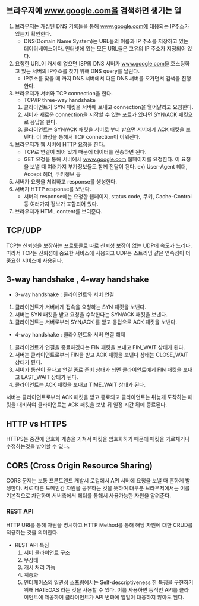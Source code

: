 ## 브라우저에 www.google.com을 검색하면 생기는 일
1. 브라우저는 캐싱된 DNS 기록들을 통해 www.google.com에 대응되는 IP주소가 있는지 확인한다.
    - DNS(Domain Name System)는 URL들의 이름과 IP 주소를 저장하고 있는 데이터베이스이다. 인터넷에 있는 모든 URL들은 고유의 IP 주소가 지정되어 있다.
2. 요청한 URL이 캐시에 없으면 ISP의 DNS 서버가 www.google.com을 호스팅하고 있는 서버의  IP주소를 찾기 위해 DNS query를 날린다.
    - IP주소를 찾을 때 까지 DNS 서버에서 다른 DNS 서버를 오가면서 검색을 진행한다.
3. 브라우저가 서버와 TCP connection을 한다. 
    - TCP/IP three-way handshake
    1. 클라이언트가 SYN 패킷을 서버에 보내고 connection을 열어달라고 요청한다.
    2. 서버가 새로운 connection을 시작할 수 있는 포트가 있다면 SYN/ACK 패킷으로 응답을 한다.
    3. 클라이언트는 SYN/ACK 패킷을 서버로 부터 받으면 서버에게 ACK 패킷을 보낸다. 
    이 과정을 통해서 TCP connection이 이워진다.
4. 브라우저가 웹 서버에 HTTP 요청을 한다.
    - TCP로 연결이 되어 있기 때문에 데이터를 전송하면 된다.
    - GET 요청을 통해 서버에세 www.google.com 웹페이지를 요청한다. 이 요청을 보낼 때 여러가지 부가정보들도 함께 전달이 된다. ex) User-Agent 헤더, Accept 헤더, 쿠키정보 등
5. 서버가 요청을 처리하고 response를 생성한다.
6. 서버가 HTTP response를 보낸다.
    - 서버의 response에는 요청한 웹페이지, status code, 쿠키, Cache-Control 등 여러가지 정보가 포함되어 있다.
7. 브라우저가 HTML content를 보여준다.

## TCP/UDP
TCP는 신뢰성을 보장하는 프로토콜로 따로 신뢰성 보장이 없는 UDP에 속도가 느리다. 따라서 TCP는 신뢰성에 중요한 서비스에 사용되고 UDP는 스트리밍 같은 연속성이 더 중요한 서비스에 사용된다.

## 3-way handshake , 4-way handshake
- 3-way handshake : 클라이언트와 서버 연결
1. 클라이언트가 서버에게 접속을 요청하는 SYN 패킷을 보낸다.
2. 서버는 SYN 패킷을 받고 요청을 수락한다는 SYN/ACK 패킷을 보낸다.
3. 클라이언트는 서버로부터 SYN/ACK 를 받고 응답으로 ACK 패킷을 보낸다.

- 4-way handshake : 클라이언트와 서버 연결 해제
1. 클라이언트가 연결을 종료하겠다는 FIN 패킷을 보내고 FIN_WAIT 상태가 된다.
2. 서버는 클라이언트로부터 FIN을 받고 ACK 패킷을 보낸다 상태는 CLOSE_WAIT 상태가 된다.
3. 서버가 통신이 끝나고 연결 종료 준비 상태가 되면 클라이언트에게 FIN 패킷을 보내고 LAST_WAIT 상태가 된다.
4. 클라이언트는 ACK 패킷을 보내고 TIME_WAIT 상태가 된다.

서버는 클라이언트로부터 ACK 패킷을 받고 종료되고 클라이언트는 뒤늦게 도착하는 패킷을 대비하여 클라이언트는 ACK 패킷을 보낸 뒤 일정 시간 뒤에 종료된다. 

## HTTP vs HTTPS
HTTPS는 중간에 암호화 계층을 거쳐서 패킷을 암호화하기 때문에 패킷을 가로채거나 수정하는것을 방어할 수 있다.

## CORS (Cross Origin Resource Sharing)
CORS 문제는 보통 프론트엔드 개발시 로컬에서 API 서버에 요청을 보낼 때 흔하게 발생한다.
서로 다른 도메인간 자원을 공유하는 것을 뜻하며 대부분 브라우저에서는 이를 기본적으로 차단하며 서버측에서 헤더를 통해서 사용가능한 자원을 알려준다.

### REST API
HTTP URI를 통해 자원을 명시하고 HTTP Method를 통해 해당 자원에 대한 CRUD를 적용하는 것을 의미한다.
- REST API 특징
    1. 서버 클라이언트 구조
    2. 무상태
    3. 캐시 처리 가능
    4. 계층화
    5. 인터페이스의 일관성
스프링에서는 Self-descriptiveness 한 특징을 구현하기 위해 HATEOAS 라는 것을 사용할 수 있다. 이를 사용하면 동적인 API를 클라이언트에 제공하여 클라이언트가 API 변화에 일일이 대응하지 않아도 된다.

